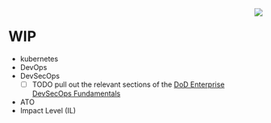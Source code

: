 <img align="right" src="https://github.com/braingu/tadpole/blob/master/images/TLP/TLPAmber.png">

# WIP
- kubernetes
- DevOps
- DevSecOps
  - [ ] TODO pull out the relevant sections of the [DoD Enterprise DevSecOps Fundamentals](https://software.af.mil/wp-content/uploads/2021/05/DoD-Enterprise-DevSecOps-2.0-Fundamentals.pdf)
- ATO
- Impact Level (IL)
